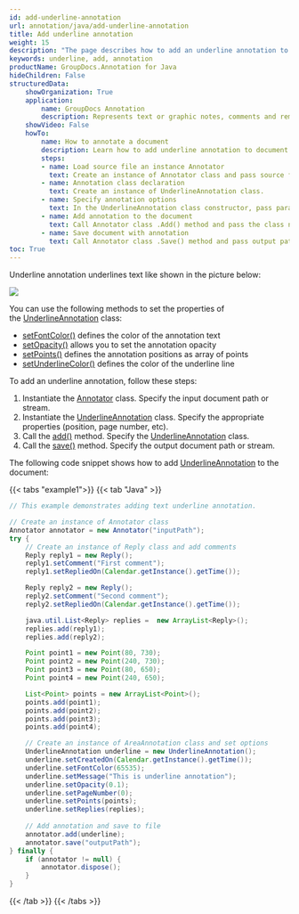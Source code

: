 ```yaml
---
id: add-underline-annotation
url: annotation/java/add-underline-annotation
title: Add underline annotation
weight: 15
description: "The page describes how to add an underline annotation to a document using GroupDocs.Annotation for Java."
keywords: underline, add, annotation
productName: GroupDocs.Annotation for Java
hideChildren: False
structuredData:
    showOrganization: True
    application:    
        name: GroupDocs Annotation
        description: Represents text or graphic notes, comments and remarks attached to a specific part of the content of the document using Java
    showVideo: False
    howTo:
        name: How to annotate a document
        description: Learn how to add underline annotation to document step by step
        steps:
        - name: Load source file an instance Annotator
          text: Create an instance of Annotator class and pass source file path as a constructor parameter. You may specify absolute or relative file path as per your requirements.
        - name: Annotation class declaration 
          text: Create an instance of UnderlineAnnotation class.
        - name: Specify annotation options
          text: In the UnderlineAnnotation class constructor, pass parameters.
        - name: Add annotation to the document
          text: Call Annotator class .Add() method and pass the class name UnderlineAnnotation.
        - name: Save document with annotation
          text: Call Annotator class .Save() method and pass output path file.
toc: True
---
```

Underline annotation underlines text like shown in the picture below:

![](/annotation/java/images/add-underline-annotation.png)

You can use the following methods to set the properties of the [UnderlineAnnotation](https://reference.groupdocs.com/annotation/java/com.groupdocs.annotation.models.annotationmodels/underlineannotation) class:

*   [setFontColor()](https://reference.groupdocs.com/annotation/java/com.groupdocs.annotation.models.annotationmodels/underlineannotation/#setFontColor-java.lang.Integer-) defines the color of the annotation text
*   [setOpacity()](https://reference.groupdocs.com/annotation/java/com.groupdocs.annotation.models.annotationmodels/underlineannotation/#setOpacity-java.lang.Double-) allows you to set the annotation opacity
*   [setPoints()](https://reference.groupdocs.com/annotation/java/com.groupdocs.annotation.models.annotationmodels/underlineannotation/#setPoints-java.util.List-com.groupdocs.annotation.models.Point--) defines the annotation positions as array of points
*   [setUnderlineColor()](https://reference.groupdocs.com/annotation/java/com.groupdocs.annotation.models.annotationmodels/underlineannotation/#setUnderlineColor-java.lang.Integer-) defines the color of the underline line

To add an underline annotation, follow these steps:

1.   Instantiate the [Annotator](https://reference.groupdocs.com/java/annotation/com.groupdocs.annotation/Annotator) class. Specify the input document path or stream.
2.   Instantiate the [UnderlineAnnotation](https://reference.groupdocs.com/annotation/java/com.groupdocs.annotation.models.annotationmodels/underlineannotation) class. Specify the appropriate properties (position, page number, etc).
3.   Call the [add()](https://reference.groupdocs.com/annotation/java/com.groupdocs.annotation/annotator/#add-com.groupdocs.annotation.models.annotationmodels.AnnotationBase-) method. Specify the [UnderlineAnnotation](https://reference.groupdocs.com/annotation/java/com.groupdocs.annotation.models.annotationmodels/underlineannotation) class.
4.   Call the [save()](https://reference.groupdocs.com/annotation/java/com.groupdocs.annotation/annotator/#save--) method. Specify the output document path or stream.

The following code snippet shows how to add [UnderlineAnnotation](https://reference.groupdocs.com/annotation/java/com.groupdocs.annotation.models.annotationmodels/underlineannotation) to the document:

{{< tabs "example1">}}
{{< tab "Java" >}}
```java
// This example demonstrates adding text underline annotation.

// Create an instance of Annotator class
Annotator annotator = new Annotator("inputPath");
try {
    // Create an instance of Reply class and add comments
    Reply reply1 = new Reply();
    reply1.setComment("First comment");
    reply1.setRepliedOn(Calendar.getInstance().getTime());

    Reply reply2 = new Reply();
    reply2.setComment("Second comment");
    reply2.setRepliedOn(Calendar.getInstance().getTime());

    java.util.List<Reply> replies =  new ArrayList<Reply>();
    replies.add(reply1);
    replies.add(reply2);

    Point point1 = new Point(80, 730);
    Point point2 = new Point(240, 730);
    Point point3 = new Point(80, 650);
    Point point4 = new Point(240, 650);

    List<Point> points = new ArrayList<Point>();
    points.add(point1);
    points.add(point2);
    points.add(point3);
    points.add(point4);

    // Create an instance of AreaAnnotation class and set options
    UnderlineAnnotation underline = new UnderlineAnnotation();
    underline.setCreatedOn(Calendar.getInstance().getTime());
    underline.setFontColor(65535);
    underline.setMessage("This is underline annotation");
    underline.setOpacity(0.1);
    underline.setPageNumber(0);
    underline.setPoints(points);
    underline.setReplies(replies);
    
    // Add annotation and save to file
    annotator.add(underline);
    annotator.save("outputPath");
} finally {
    if (annotator != null) {
        annotator.dispose();
    }
}
```
{{< /tab >}}
{{< /tabs >}}